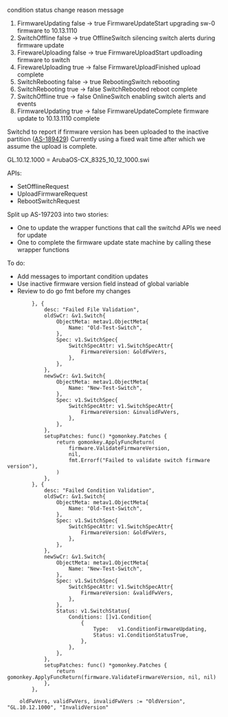 condition status change reason message 
1. FirmwareUpdating false -> true FirmwareUpdateStart upgrading sw-0 firmware to 10.13.1110 
2. SwitchOffline false -> true OfflineSwitch silencing switch alerts during firmware update 
3. FirewareUploading false -> true FirmwareUploadStart updloading firmware to switch 
4. FirewareUploading true -> false FirmwareUploadFinished upload complete 
5. SwitchRebooting false -> true RebootingSwitch rebooting 
6. SwitchRebooting true -> false SwitchRebooted reboot complete 
7. SwitchOffline true -> false OnlineSwitch enabling switch alerts and events 
8. FirmwareUpdating true -> false FirmwareUpdateComplete firmware update to 10.13.1110 complete

Switchd to report if firmware version has been uploaded to the inactive partition ([AS-189429](https://jira.storage.hpecorp.net/browse/AS-189429 "Provide FW version for the secondary partition in ListSwitches/\"show switch\""))
Currently using a fixed wait time after which we assume the upload is complete.

GL.10.12.1000 = ArubaOS-CX_8325_10_12_1000.swi

APIs:
- SetOfflineRequest
- UploadFirmwareRequest
- RebootSwitchRequest

Split up AS-197203 into two stories:
- One to update the wrapper functions that call the switchd APIs we need for update
- One to complete the firmware update state machine by calling these wrapper functions

To do:
- Add messages to important condition updates
- Use inactive firmware version field instead of global variable
- Review to do go fmt before my changes

```
		}, {
			desc: "Failed File Validation",
			oldSwCr: &v1.Switch{
				ObjectMeta: metav1.ObjectMeta{
					Name: "Old-Test-Switch",
				},
				Spec: v1.SwitchSpec{
					SwitchSpecAttr: v1.SwitchSpecAttr{
						FirmwareVersion: &oldFwVers,
					},
				},
			},
			newSwCr: &v1.Switch{
				ObjectMeta: metav1.ObjectMeta{
					Name: "New-Test-Switch",
				},
				Spec: v1.SwitchSpec{
					SwitchSpecAttr: v1.SwitchSpecAttr{
						FirmwareVersion: &invalidFwVers,
					},
				},
			},
			setupPatches: func() *gomonkey.Patches {
				return gomonkey.ApplyFuncReturn(
					firmware.ValidateFirmwareVersion,
					nil,
					fmt.Errorf("Failed to validate switch firmware version"),
				)
			},
		}, {
			desc: "Failed Condition Validation",
			oldSwCr: &v1.Switch{
				ObjectMeta: metav1.ObjectMeta{
					Name: "Old-Test-Switch",
				},
				Spec: v1.SwitchSpec{
					SwitchSpecAttr: v1.SwitchSpecAttr{
						FirmwareVersion: &oldFwVers,
					},
				},
			},
			newSwCr: &v1.Switch{
				ObjectMeta: metav1.ObjectMeta{
					Name: "New-Test-Switch",
				},
				Spec: v1.SwitchSpec{
					SwitchSpecAttr: v1.SwitchSpecAttr{
						FirmwareVersion: &validFwVers,
					},
				},
				Status: v1.SwitchStatus{
					Conditions: []v1.Condition{
						{
							Type:   v1.ConditionFirmwareUpdating,
							Status: v1.ConditionStatusTrue,
						},
					},
				},
			},
			setupPatches: func() *gomonkey.Patches {
				return gomonkey.ApplyFuncReturn(firmware.ValidateFirmwareVersion, nil, nil)
			},
		},

```

```
	oldFwVers, validFwVers, invalidFwVers := "OldVersion", "GL.10.12.1000", "InvalidVersion"
```